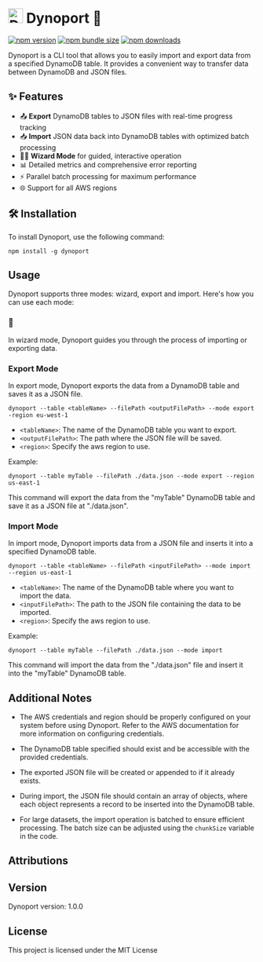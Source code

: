 # <img src="https://i.imgur.com/qYeuhfG.png" width="30" height="30" title="Dynoport"> Dynoport 🚀

[![npm version](https://badge.fury.io/js/dynoport.svg)](https://badge.fury.io/js/dynoport) [![npm bundle size](https://img.shields.io/bundlephobia/minzip/axios?style=flat-square)](https://bundlephobia.com/package/dynoport@latest)
[![npm downloads](https://img.shields.io/npm/dm/dynoport.svg?style=flat-square)](https://npm-stat.com/charts.html?package=dynoport)

Dynoport is a CLI tool that allows you to easily import and export data from a specified DynamoDB table. It provides a convenient way to transfer data between DynamoDB and JSON files.

## ✨ Features

- 📤 **Export** DynamoDB tables to JSON files with real-time progress tracking
- 📥 **Import** JSON data back into DynamoDB tables with optimized batch processing
- 🧙‍♂️ **Wizard Mode** for guided, interactive operation
- 📊 Detailed metrics and comprehensive error reporting
- ⚡ Parallel batch processing for maximum performance
- 🌐 Support for all AWS regions

## 🛠️ Installation

To install Dynoport, use the following command:

```npm install -g dynoport```

## Usage

Dynoport supports three modes: wizard, export and import. Here's how you can use each mode:

### 🧙‍

In wizard mode, Dynoport guides you through the process of importing or exporting data.

### Export Mode

In export mode, Dynoport exports the data from a DynamoDB table and saves it as a JSON file.

`dynoport --table <tableName> --filePath <outputFilePath> --mode export -region eu-west-1`

- `<tableName>`: The name of the DynamoDB table you want to export.
- `<outputFilePath>`: The path where the JSON file will be saved.
- `<region>`: Specify the aws region to use.

Example:

`dynoport --table myTable --filePath ./data.json --mode export --region us-east-1`

This command will export the data from the "myTable" DynamoDB table and save it as a JSON file at "./data.json".

### Import Mode

In import mode, Dynoport imports data from a JSON file and inserts it into a specified DynamoDB table.

`dynoport --table <tableName> --filePath <inputFilePath> --mode import --region us-east-1`

- `<tableName>`: The name of the DynamoDB table where you want to import the data.
- `<inputFilePath>`: The path to the JSON file containing the data to be imported.
- `<region>`: Specify the aws region to use.

Example:

`dynoport --table myTable --filePath ./data.json --mode import`

This command will import the data from the "./data.json" file and insert it into the "myTable" DynamoDB table.

## Additional Notes

- The AWS credentials and region should be properly configured on your system before using Dynoport. Refer to the AWS documentation for more information on configuring credentials.

- The DynamoDB table specified should exist and be accessible with the provided credentials.

- The exported JSON file will be created or appended to if it already exists.

- During import, the JSON file should contain an array of objects, where each object represents a record to be inserted into the DynamoDB table.

- For large datasets, the import operation is batched to ensure efficient processing. The batch size can be adjusted using the `chunkSize` variable in the code.

## Attributions



## Version

Dynoport version: 1.0.0

## License

This project is licensed under the MIT License
